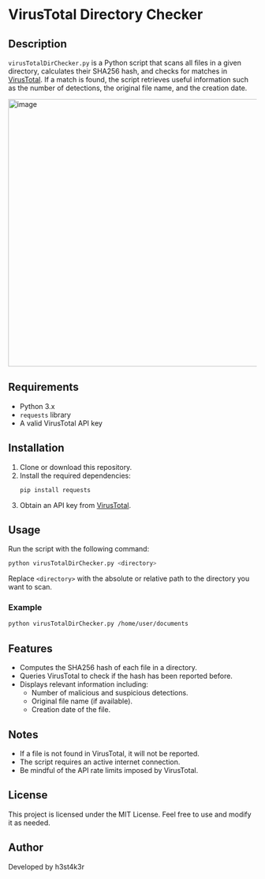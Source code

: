 # VirusTotal Directory Checker

## Description

`virusTotalDirChecker.py` is a Python script that scans all files in a given directory, calculates their SHA256 hash, and checks for matches in [VirusTotal](https://www.virustotal.com). If a match is found, the script retrieves useful information such as the number of detections, the original file name, and the creation date.

<img width="541" alt="image" src="https://github.com/user-attachments/assets/fb1e87e3-62a4-4e85-99e5-c8aba4c07897" />

## Requirements

- Python 3.x
- `requests` library
- A valid VirusTotal API key

## Installation

1. Clone or download this repository.
2. Install the required dependencies:
   ```bash
   pip install requests
   ```
3. Obtain an API key from [VirusTotal](https://www.virustotal.com/gui/my-apikey).

## Usage

Run the script with the following command:
```bash
python virusTotalDirChecker.py <directory>
```
Replace `<directory>` with the absolute or relative path to the directory you want to scan.

### Example
```bash
python virusTotalDirChecker.py /home/user/documents
```

## Features
- Computes the SHA256 hash of each file in a directory.
- Queries VirusTotal to check if the hash has been reported before.
- Displays relevant information including:
  - Number of malicious and suspicious detections.
  - Original file name (if available).
  - Creation date of the file.

## Notes
- If a file is not found in VirusTotal, it will not be reported.
- The script requires an active internet connection.
- Be mindful of the API rate limits imposed by VirusTotal.

## License
This project is licensed under the MIT License. Feel free to use and modify it as needed.

## Author
Developed by h3st4k3r
